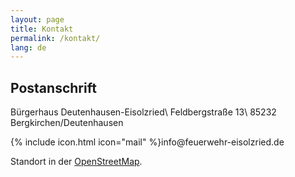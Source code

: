```yaml
---
layout: page
title: Kontakt
permalink: /kontakt/
lang: de
---
```


## Postanschrift

Bürgerhaus Deutenhausen-Eisolzried\\
Feldbergstraße 13\\
85232 Bergkirchen/Deutenhausen

{% include icon.html icon="mail" %}info<span hidden>.nospam</span>@feuerwehr-eisolzried.de

Standort in der [OpenStreetMap](http://www.openstreetmap.org/node/670854444).
